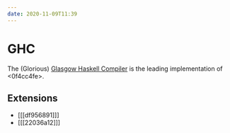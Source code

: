 ```yaml
---
date: 2020-11-09T11:39
---
```


# GHC

The (Glorious) [Glasgow Haskell Compiler][ghc] is the leading implementation of
<0f4cc4fe>.

[ghc]: https://www.haskell.org/ghc

## Extensions

- [[[df956891]]]
- [[[22036a12]]]
